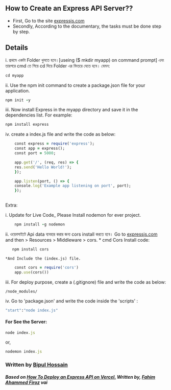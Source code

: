 ## How to Create an Express API Server??
* First, Go to the site [expressjs.com](https://expressjs.com/en/starter/installing.html)
* Secondly, According to the documentary, the tasks must be done step by step.

## Details
i. প্রথমে একটা Folder খুলতে হবে।[useing ($ mkdir myapp) on command prompt]
এবং তারপরে cmd তে গিয়ে cd দিয়ে Folder এর ভিতরে যেতে হবে। যেমন:

```ruby
cd myapp

```

ii. Use the npm init command to create a package.json file for your application. 

```ruby
npm init -y
```

iii. Now install Express in the myapp directory and save it in the dependencies list. For example:

```ruby
npm install express
```

iv. create a index.js file and write the code as below:

```ruby
    const express = require('express');
    const app = express();
    const port = 5000;

    app.get('/', (req, res) => {
    res.send('Hello World!');
    });

    app.listen(port, () => {
    console.log('Example app listening on port', port);
    });
    
```
                                                        
Extra:

i. Update for Live Code_ Please Install nodemon for ever project.

```ruby
    npm install -g nodemon
```
    
ii. ওয়েবসাইটে Api data ব্যবহার করার জন্য cors install  করতে হবে।
    Go to [expressjs.com](https://expressjs.com/en/starter/installing.html) and then > Resources > Middleware > cors.
    * cmd Cors Install code:
    
 ```ruby 
    npm install cors
 ```
 
    *And Include the (index.js) file.
    
```ruby 
    const cors = require('cors')
    app.use(cors())
```           

iii. For deploy purpose, create a (.gitignore) file and write the code as below:

```
/node_modules/
```

iv. Go to 'package.json' and write the code inside the 'scripts' :

```ruby
"start":"node index.js"
``` 

#### For See the Server:

```ruby
node index.js
```
or,
```ruby
nodemon index.js
```

### Written by [Bipul Hossain](https://www.linkedin.com/in/bipul-hossain)
##### Based on [How To Deploy an Express API on Vercel.](https://fahimahammed-cse.medium.com/deploy-an-express-api-on-vercel-eebc13ace629)  Written by, [Fahim Ahammed Firoz](https://github.com/fahimahammed) vai 
